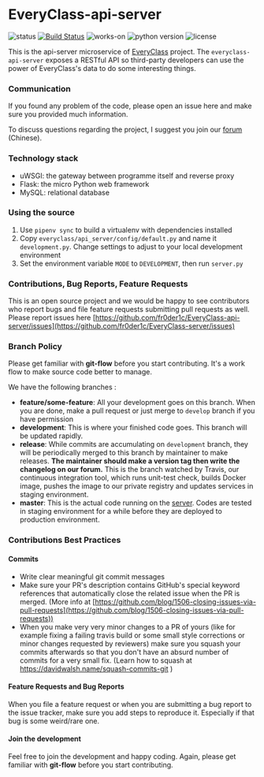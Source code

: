 # EveryClass-api-server

![status](https://img.shields.io/badge/status-in%20development-green.svg)
[![Build Status](https://travis-ci.org/fr0der1c/EveryClass-server.svg?branch=develop)](https://travis-ci.org/fr0der1c/EveryClass-server)
![works-on](https://img.shields.io/badge/works%20on-our%20cluster-brightgreen.svg)
![python version](https://img.shields.io/badge/python-3.6-blue.svg)
![license](https://img.shields.io/badge/license-MPL_2.0-orange.svg)


This is the api-server microservice of [EveryClass](https://github.com/fr0der1c/EveryClass) project. The `everyclass-api-server` exposes a RESTful API so third-party developers can use the power of EveryClass's data to do some interesting things.


### Communication

If you found any problem of the code, please open an issue here and make sure you provided much information.

To discuss questions regarding the project, I suggest you join our [forum](https://base.admirable.one/c/everyclass) (Chinese).


### Technology stack

- uWSGI: the gateway between programme itself and reverse proxy
- Flask: the micro Python web framework
- MySQL: relational database


### Using the source

1. Use ``pipenv sync`` to build a virtualenv with dependencies installed
2. Copy `everyclass/api_server/config/default.py` and name it `development.py`. Change settings to adjust to your local development environment
4. Set the environment variable `MODE` to `DEVELOPMENT`, then run `server.py`

### Contributions, Bug Reports, Feature Requests

This is an open source project and we would be happy to see contributors who report bugs and file feature requests submitting pull requests as well. Please report issues here [https://github.com/fr0der1c/EveryClass-api-server/issues](https://github.com/fr0der1c/EveryClass-server/issues)

### Branch Policy

Please get familiar with **git-flow** before you start contributing. It's a work flow to make source code better to manage.

We have the following branches :
- **feature/some-feature**: All your development goes on this branch. When you are done, make a pull request or just merge to `develop` branch if you have permission
- **development**: This is where your finished code goes. This branch will be updated rapidly.
- **release**: While commits are accumulating on ``development`` branch, they will be periodically merged to this branch by maintainer to make releases. **The maintainer should make a version tag then write the changelog on our forum.** This is the branch watched by Travis, our continuous integration tool, which runs unit-test check, builds Docker image, pushes the image to our private registry and updates services in staging environment.
- **master**: This is the actual code running on the [server](https://everyclass.xyz). Codes are tested in staging environment for a while before they are deployed to production environment.



### Contributions Best Practices
#### Commits

- Write clear meaningful git commit messages
- Make sure your PR's description contains GitHub's special keyword references that automatically close the related issue when the PR is merged. (More info at  [https://github.com/blog/1506-closing-issues-via-pull-requests](https://github.com/blog/1506-closing-issues-via-pull-requests))
- When you make very very minor changes to a PR of yours (like for example fixing a failing travis build or some small style corrections or minor changes requested by reviewers) make sure you squash your commits afterwards so that you don't have an absurd number of commits for a very small fix. (Learn how to squash at https://davidwalsh.name/squash-commits-git )


#### Feature Requests and Bug Reports

When you file a feature request or when you are submitting a bug report to the issue tracker, make sure you add steps to reproduce it. Especially if that bug is some weird/rare one.

#### Join the development

Feel free to join the development and happy coding. Again, please get familiar with **git-flow** before you start contributing.